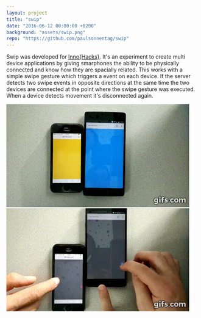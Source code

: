 ```yaml
---
layout: project
title: "swip"
date: "2016-06-12 00:00:00 +0200"
background: "assets/swip.png"
repo: "https://github.com/paulsonnentag/swip"
---
```


Swip was developed for <a href="http://www.inno-hacks.de/">Inno{Hacks}</a>. It's an experiment to create multi
device applications by giving smarphones the ability to be physically connected and know how they are spacially related.
This works with a simple swipe gesture which triggers a event on each device. If the server
detects two swipe events in opposite directions at the same time the two devices are
connected at the point where the swipe gesture was executed. When a device detects movement
it's disconnected again.

<img src="assets/swip2.gif">
<img src="assets/swip1.gif">


